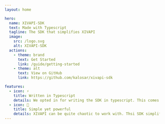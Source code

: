 ```yaml
---
layout: home

hero:
  name: XIVAPI-SDK
  text: Made with Typescript
  tagline: The SDK that simplifies XIVAPI
  image:
    src: /logo.svg
    alt: XIVAPI-SDK
  actions:
    - theme: brand
      text: Get Started
      link: /guide/getting-started
    - theme: alt
      text: View on GitHub
      link: https://github.com/kalosar/xivapi-sdk

features:
  - icon: ⚡️
    title: Written in Typescript
    details: We opted in for writing the SDK in typescript. This comes with all the goodies like intellisense.
  - icon: 🖖
    title: Simple yet powerful
    details: XIVAPI can be quite chaotic to work with. Thsi SDK simplifies the api and return clean objects with structured data.
---
```


<script setup>
import {
  VPTeamPage,
  VPTeamPageTitle,
  VPTeamMembers,
  VPTeamPageSection
} from 'vitepress/theme'

const coreMembers = [
  {
    avatar: 'https://avatars.githubusercontent.com/u/13850373?v=4',
    name: 'Marius Andresen',
    title: 'Creator',
    links: [
      { icon: 'github', link: 'https://github.com/kalosar' },
      { icon: 'linkedin', link: 'https://www.linkedin.com/in/marius-andresen/' },
      { icon: 'twitter', link: 'https://twitter.com/kalosar' }
    ]
  },
  {
    avatar: 'https://avatars.githubusercontent.com/u/13899123?v=4',
    name: 'Christopher Trotter',
    title: 'Collaborator',
    links: [
      { icon: 'github', link: 'https://github.com/chrisatrotter' },
      { icon: 'linkedin', link: 'https://www.linkedin.com/in/chrisatrotters/' },
      { icon: 'twitter', link: 'https://twitter.com/chrisatrotter' }
    ]
  },
]
</script>

<VPTeamPage>
  <VPTeamPageTitle>
    <template #title>Our Team</template>
    <template #lead>At the moment our core team exist of the two of us. Contributors are welcome.</template>
  </VPTeamPageTitle>
  <VPTeamMembers size="medium" :members="coreMembers" />
</VPTeamPage>
